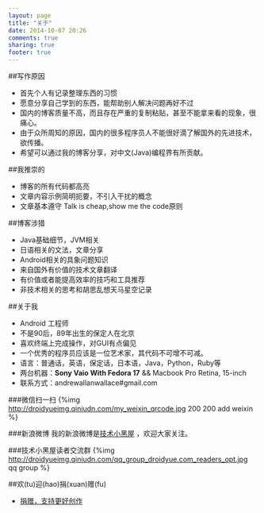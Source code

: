 ```yaml
---
layout: page
title: "关于"
date: 2014-10-07 20:26
comments: true
sharing: true
footer: true
---
```

##写作原因
  * 首先个人有记录整理东西的习惯
  * 愿意分享自己学到的东西，能帮助别人解决问题再好不过
  * 国内的博客质量不高，而且存在严重的复制粘贴，甚至不能拿来看的现象，很痛心。
  * 由于众所周知的原因，国内的很多程序员人不能很好滴了解国外的先进技术，欲传播。
  * 希望可以通过我的博客分享，对中文(Java)编程界有所贡献。

##我推崇的
  * 博客的所有代码都高亮
  * 文章内容示例简明扼要，不引入干扰的概念
  * 文章基本遵守 Talk is cheap,show me the code原则

##博客涉猎
  * Java基础细节，JVM相关
  * 日语相关的文法，文章分享
  * Android相关的具象问题知识
  * 来自国外有价值的技术文章翻译
  * 有价值或者能提高效率的技巧和工具推荐
  * 非技术相关的思考和胡思乱想天马星空记录

##关于我
  * Android 工程师
  * 不是90后，89年出生的保定人在北京
  * 喜欢终端上完成操作，对GUI有点偏见
  * 一个优秀的程序员应该是一位艺术家，其代码不可增不可减。
  * 语言：普通话，英语，保定话，日本语，Java，Python，Ruby等
  * 两台机器：**Sony Vaio With Fedora 17**    &&  Macbook Pro Retina, 15-inch
  * 联系方式：andrewallanwallace#gmail.com
  
###微信扫一扫
{%img http://droidyueimg.qiniudn.com/my_weixin_qrcode.jpg 200 200 add weixin %}

###新浪微博
我的新浪微博是[技术小黑屋](http://weibo.com/androidyue/) ，欢迎大家关注。

###技术小黑屋读者交流群
{%img http://droidyueimg.qiniudn.com/qq_group_droidyue.com_readers_opt.jpg qq group %}
  
##欢(tu)迎(hao)捐(xuan)赠(fu)
  * [捐赠，支持更好创作](http://droidyue.com/donate/)


